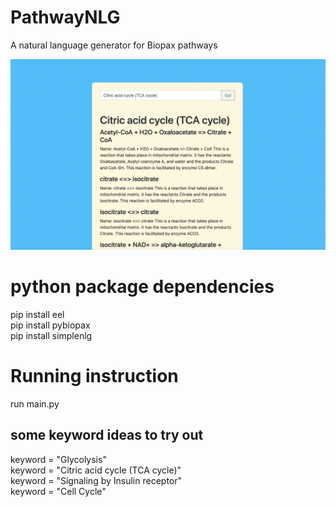 # PathwayNLG
A natural language generator for Biopax pathways


![PathwayNLG DEMO](https://github.com/RealShiningCloud/PathwayNLG/blob/main/PathwayNLG_demo.png)

# python package dependencies
pip install eel  
pip install pybiopax  
pip install simplenlg  


# Running instruction
run main.py

## some keyword ideas to try out
keyword = "Glycolysis"  
keyword = "Citric acid cycle (TCA cycle)"  
keyword = "Signaling by Insulin receptor"  
keyword = "Cell Cycle"


